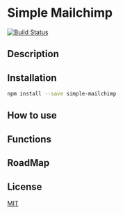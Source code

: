 # Simple Mailchimp
[![Build Status](https://travis-ci.org/lucasvmiguel/simple-mailchimp.svg?branch=master)](https://travis-ci.org/lucasvmiguel/simple-mailchimp)

## Description

## Installation

```bash
npm install --save simple-mailchimp
```

## How to use

## Functions

## RoadMap

## License

[MIT](LICENSE)

